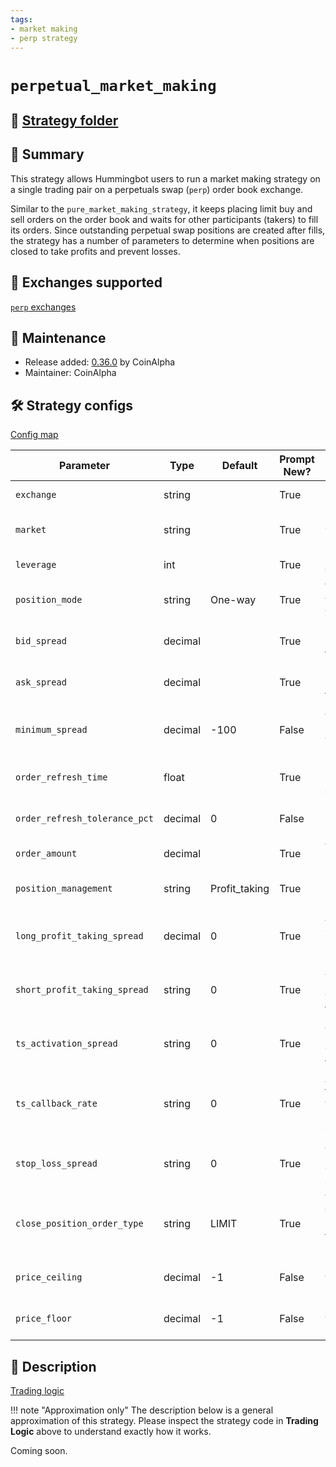 ```yaml
---
tags:
- market making
- perp strategy
---
```


# `perpetual_market_making`

## 📁 [Strategy folder](https://github.com/CoinAlpha/hummingbot/blob/master/hummingbot/strategy/perpetual_market_making)

## 📝 Summary

This strategy allows Hummingbot users to run a market making strategy on a single trading pair on a perpetuals swap (`perp`) order book exchange.

Similar to the `pure_market_making_strategy`, it keeps placing limit buy and sell orders on the order book and waits for other participants (takers) to fill its orders. Since outstanding perpetual swap positions are created after fills, the strategy has a number of parameters to determine when positions are closed to take profits and prevent losses.

## 🏦 Exchanges supported

[`perp` exchanges](/exchanges/#perp)

## 👷 Maintenance

* Release added: [0.36.0](/release-notes/0.36.0/) by CoinAlpha
* Maintainer: CoinAlpha

## 🛠️ Strategy configs

[Config map](https://github.com/CoinAlpha/hummingbot/blob/master/hummingbot/strategy/perpetual_market_making/perpetual_market_making_config_map.py)

| Parameter                    | Type        | Default     | Prompt New? | Prompt                                                 |
|------------------------------|-------------|-------------|-------------|--------------------------------------------------------|
| `exchange`                   | string      |             | True        | Enter your maker spot connector |
| `market`                     | string      |             | True        | Enter the trading pair you would like to provide liquidity on [exchange] |
| `leverage`                   | int         |             | True        | How much leverage do you want to use? |
| `position_mode`              | string      | One-way     | True        | Which position mode do you want to use? (One-way/Hedge) |
| `bid_spread`                 | decimal     |             | True        | How far away from the mid price do you want to place the first bid order? |
| `ask_spread`                 | decimal     |             | True        | How far away from the mid price do you want to place the first ask order? |
| `minimum_spread`             | decimal     | -100        | False       | At what minimum spread should the bot automatically cancel orders? |
| `order_refresh_time`         | float       |             | True        | How often do you want to cancel and replace bids and asks (in seconds)? |
| `order_refresh_tolerance_pct`| decimal     | 0           | False       | Enter the percent change in price needed to refresh orders at each cycle |
| `order_amount`               | decimal     |             | True        | What is the amount of [base_asset] per order? |
| `position_management`        | string      |Profit_taking| True        | How would you like to manage your positions? (Profit_taking/Trailing_stop) |
| `long_profit_taking_spread`  | decimal     | 0           | True        | At what spread from the entry price do you want to place a short order to reduce position? |
| `short_profit_taking_spread` | string      | 0           | True        | At what spread from the position entry price do you want to place a long order to reduce position? |
| `ts_activation_spread`       | string      | 0           | True        | At what spread from the position entry price do you want the bot to start trailing? |
| `ts_callback_rate`           | string      | 0           | True        | At what spread away from the trailing peak price do you want positions to remain open before they're closed? |
| `stop_loss_spread`           | string      | 0           | True        | At what spread from position entry price do you want to place stop_loss order? |
| `close_position_order_type`  | string      | LIMIT       | True        | What order type do you want trailing stop and/or stop loss features to use for closing positions? (LIMIT/MARKET) |
| `price_ceiling`              | decimal     | -1          | False       | Enter the price point above which only sell orders will be placed |
| `price_floor`                | decimal     | -1          | False       | Enter the price below which only buy orders will be placed |

## 📓 Description

[Trading logic](https://github.com/CoinAlpha/hummingbot/blob/master/hummingbot/strategy/perpetual_market_making/perpetual_market_making.pyx)

!!! note "Approximation only"
    The description below is a general approximation of this strategy. Please inspect the strategy code in **Trading Logic** above to understand exactly how it works.

Coming soon.
